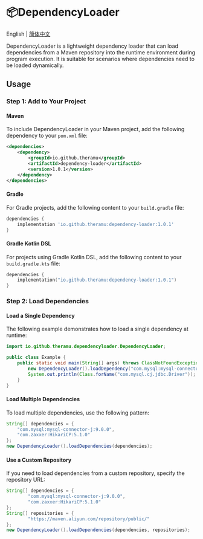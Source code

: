 # 📦DependencyLoader

English | [简体中文](./README.zh-CN.md)

DependencyLoader is a lightweight dependency loader that can load dependencies from a Maven repository into the runtime environment during program execution. It is suitable for scenarios where dependencies need to be loaded dynamically.
## Usage

### Step 1: Add to Your Project

#### Maven
To include DependencyLoader in your Maven project, add the following dependency to your `pom.xml` file:
```xml
<dependencies>
    <dependency>
        <groupId>io.github.theramu</groupId>
        <artifactId>dependency-loader</artifactId>
        <version>1.0.1</version>
    </dependency>
</dependencies>
```

#### Gradle
For Gradle projects, add the following content to your `build.gradle` file:
```groovy
dependencies {
    implementation 'io.github.theramu:dependency-loader:1.0.1'
}
```

#### Gradle Kotlin DSL
For projects using Gradle Kotlin DSL, add the following content to your `build.gradle.kts` file:
```kotlin
dependencies {
    implementation("io.github.theramu:dependency-loader:1.0.1")
}
```

### Step 2: Load Dependencies

#### Load a Single Dependency
The following example demonstrates how to load a single dependency at runtime:
```java
import io.github.theramu.dependencyloader.DependencyLoader;

public class Example {
    public static void main(String[] args) throws ClassNotFoundException {
        new DependencyLoader().loadDependency("com.mysql:mysql-connector-j:9.0.0");
        System.out.println(Class.forName("com.mysql.cj.jdbc.Driver"));
    }
}
```

#### Load Multiple Dependencies
To load multiple dependencies, use the following pattern:
```java
String[] dependencies = {
    "com.mysql:mysql-connector-j:9.0.0",
    "com.zaxxer:HikariCP:5.1.0"
};
new DependencyLoader().loadDependencies(dependencies);
```

#### Use a Custom Repository
If you need to load dependencies from a custom repository, specify the repository URL:
```java
String[] dependencies = {
        "com.mysql:mysql-connector-j:9.0.0",
        "com.zaxxer:HikariCP:5.1.0"
};
String[] repositories = {
        "https://maven.aliyun.com/repository/public/"
};
new DependencyLoader().loadDependencies(dependencies, repositories);
```
